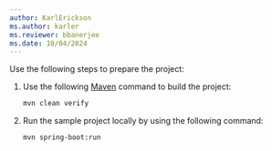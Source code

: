 ```yaml
---
author: KarlErickson
ms.author: karler
ms.reviewer: bbanerjee
ms.date: 10/04/2024
---
```


Use the following steps to prepare the project:

1. Use the following [Maven](https://maven.apache.org/what-is-maven.html) command to build the project:

   ```bash
   mvn clean verify
   ```

1. Run the sample project locally by using the following command:

   ```bash
   mvn spring-boot:run
   ```

